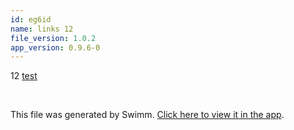 ```yaml
---
id: eg6id
name: links 12
file_version: 1.0.2
app_version: 0.9.6-0
---
```


12 [test](test.lo97l.sw.md)

<br/>

This file was generated by Swimm. [Click here to view it in the app](http://localhost:5000/repos/Z2l0aHViJTNBJTNBYmxvZyUzQSUzQWRvdWVr/docs/eg6id).